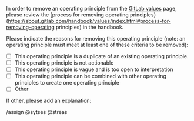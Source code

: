 <!-- _Use this merge request description template when suggesting the removal of an operating principle from the GitLab values page._ -->

In order to remove an operating principle from the [GitLab values](https://about.gitlab.com/handbook/values/) page, please review the [process for removing operating principles}(https://about.gitlab.com/handbook/values/index.html#process-for-removing-operating principles) in the handbook. 

Please indicate the reasons for removing this operating principle (note: an operating principle must meet at least one of these criteria to be removed):

* [ ] This operating principle is a duplicate of an existing operating principle.
* [ ] This operating principle is not actionable
* [ ] This operating principle is vague and is too open to interpretation
* [ ] This operating principle can be combined with other operating principles to create one operating principle
* [ ] Other

If other, please add an explanation: 

<!-- Please do not edit the information below -->
/assign @sytses @streas 

